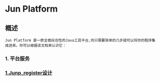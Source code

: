 # Jun Platform
## 概述

    Jun Platform 是一款全面综合性的Java工具平台,你只需要简单的几步就可以将你的程序集成进来。你可以根据该文档来认识它：

### 1. 平台服务
###  [1.Junp_register设计](Junp_register.md)
